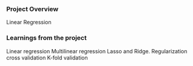 ### Project Overview

 Linear Regression


### Learnings from the project

 Linear regression
Multilinear regression
Lasso and Ridge.
Regularization
cross validation
K-fold validation



